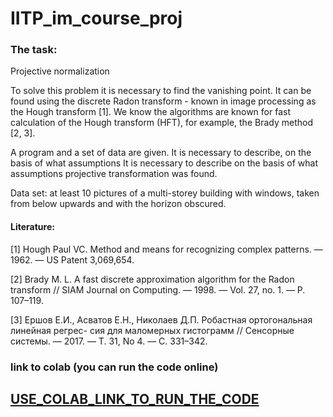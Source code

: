 # IITP_im_course_proj

### The task:

Projective normalization

To solve this problem it is necessary to find the vanishing point.
It can be found using the discrete Radon transform - known in image processing
as the Hough transform [1]. We know the algorithms are known for fast calculation of the Hough transform (HFT), for example, the Brady method [2, 3].

A program and a set of data are given. It is necessary to describe, on the basis of what assumptions
It is necessary to describe on the basis of what assumptions projective transformation was found.

Data set: at least 10 pictures of a multi-storey building with windows, taken
from below upwards and with the horizon obscured.


#### Literature:

[1] Hough Paul VC. Method and means for recognizing complex patterns. — 1962. — US Patent
3,069,654.

[2] Brady M. L. A fast discrete approximation algorithm for the Radon transform // SIAM
Journal on Computing. — 1998. — Vol. 27, no. 1. — P. 107–119.

[3] Ершов Е.И., Асватов Е.Н., Николаев Д.П. Робастная ортогональная линейная регрес-
сия для маломерных гистограмм // Сенсорные системы. — 2017. — Т. 31, No 4. — С. 331–342.

### link to colab (you can run the code online)
## [USE_COLAB_LINK_TO_RUN_THE_CODE](https://colab.research.google.com/github/Akuva2001/IITP_im_course_proj/blob/main/Kudryakov%20Ivan.ipynb)
